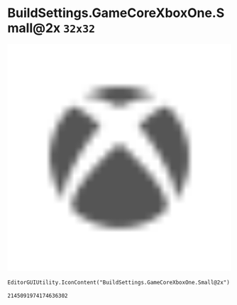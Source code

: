# BuildSettings.GameCoreXboxOne.Small@2x `32x32`
<img src="/img/BuildSettings.GameCoreXboxOne.Small@2x.png" width=512 height=512>

``` CSharp
EditorGUIUtility.IconContent("BuildSettings.GameCoreXboxOne.Small@2x")
```
```
2145091974174636302
```
